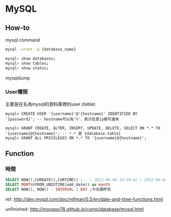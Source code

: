 # MySQL

## How-to

mysql command

```bash
mysql -uroot -p {database_name}

mysql> show databases;
mysql> show tables;
mysql> show status;
```

mysqldump

### User權限
主要是在名為mysql的資料庫裡的user (table)

```
mysql> CREATE USER '{username}'@'{hostname}' IDENTIFIED BY '{password}'; -- hostname可以為'%'，表示任意ip都可進來

mysql> GRANT CREATE, ALTER, INSERT, UPDATE, DELETE, SELECT ON *.* TO '{username}@{hostname}'; -- *.* 是 {database.table}
mysql> GRANT ALL PRIVILEGES ON *.* TO '{username}@{hostname}';
```


## Function

### 時間

```sql
SELECT NOW(),CURDATE(),CURTIME() ;-- | 2012-06-04 14:19:42 | 2012-06-04 | 14:19:42 |
SELECT MONTH(FROM_UNIXTIME(add_date)) as month
SELECT NOW(), NOW() - INTERVAL 1 DAY ;今天跟昨天
```

ref: http://dev.mysql.com/doc/refman/5.5/en/date-and-time-functions.html


unfinished:
http://moogoo78.github.io/comp/database/mysql.html
